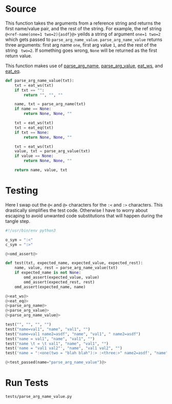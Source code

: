 # Source

This function takes the arguments from a reference string and returns the first name/value pair, and the rest of the string. For example, the ref string `@<ref-name(one=1 two=2){asdf}@>` yeilds a string of argument `one=1 two=2` which gets passed to `parse_arg_name_value`. `parse_arg_name_value` returns three arguments: first arg name `one`, first arg value `1`, and the rest of the string ` two=2`. If something goes wrong, `None` will be returned as the first return value.

This function makes use of [parse_arg_name](parse_arg_name.o.md), [parse_arg_value](parse_arg_value.o.md), [eat_ws](parse_eat.o.md), and [eat_eq](parse_eat.o.md).

```python {name=parse_arg_name_value}
def parse_arg_name_value(txt):
    txt = eat_ws(txt)
    if txt == "":
        return "", "", ""

    name, txt = parse_arg_name(txt)
    if name == None:
        return None, None, ""

    txt = eat_ws(txt)
    txt = eat_eq(txt)
    if txt == None:
        return None, None, ""

    txt = eat_ws(txt)
    value, txt = parse_arg_value(txt)
    if value == None:
        return None, None, ""

    return name, value, txt
```

# Testing

Here I swap out the `@<` and `@>` characters for the `:<` and `:>` characters. This drastically simplifies the test code. Otherwise I have to worry about escaping to avoid unwanted code substitutions that will happen during the tangle step.

```python {name=parse_arg_name_value_tests_file tangle=tests/parse_arg_name_value.py}
#!/usr/bin/env python3

o_sym = ":<"
c_sym = ":>"

@<omd_assert@>

def test(txt, expected_name, expected_value, expected_rest):
    name, value, rest = parse_arg_name_value(txt)
    if expected_name is not None:
        omd_assert(expected_value, value)
        omd_assert(expected_rest, rest)
    omd_assert(expected_name, name)

@<eat_ws@>
@<eat_eq@>
@<parse_arg_name@>
@<parse_arg_value@>
@<parse_arg_name_value@>

test("", "", "", "")
test("name=val1", "name", "val1", "")
test("name=val1 name2=asdf", "name", "val1", " name2=asdf")
test("name = val1", "name", "val1", "")
test("name \t = \t val1", "name", "val1", "")
test('name = "val1 val2"', "name", "val1 val2", "")
test('name = ":<one(two = "blah blah"):> :<three:>" name2=asdf', "name", ':<one(two = "blah blah"):> :<three:>', " name2=asdf")

@<test_passed(name="parse_arg_name_value")@>
```

# Run Tests

```bash {name=parse_arg_name_value_tests menu=true}
tests/parse_arg_name_value.py
```
